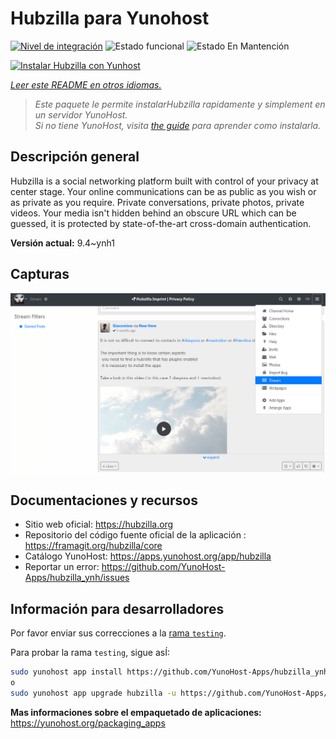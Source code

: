 <!--
Este archivo README esta generado automaticamente<https://github.com/YunoHost/apps/tree/master/tools/readme_generator>
No se debe editar a mano.
-->

# Hubzilla para Yunohost

[![Nivel de integración](https://dash.yunohost.org/integration/hubzilla.svg)](https://ci-apps.yunohost.org/ci/apps/hubzilla/) ![Estado funcional](https://ci-apps.yunohost.org/ci/badges/hubzilla.status.svg) ![Estado En Mantención](https://ci-apps.yunohost.org/ci/badges/hubzilla.maintain.svg)

[![Instalar Hubzilla con Yunhost](https://install-app.yunohost.org/install-with-yunohost.svg)](https://install-app.yunohost.org/?app=hubzilla)

*[Leer este README en otros idiomas.](./ALL_README.md)*

> *Este paquete le permite instalarHubzilla rapidamente y simplement en un servidor YunoHost.*  
> *Si no tiene YunoHost, visita [the guide](https://yunohost.org/install) para aprender como instalarla.*

## Descripción general

Hubzilla is a social networking platform built with control of your privacy at center stage. Your online communications can be as public as you wish or as private as you require. Private conversations, private photos, private videos. Your media isn't hidden behind an obscure URL which can be guessed, it is protected by state-of-the-art cross-domain authentication.


**Versión actual:** 9.4~ynh1

## Capturas

![Captura de Hubzilla](./doc/screenshots/hubzilla-1.png)

## Documentaciones y recursos

- Sitio web oficial: <https://hubzilla.org>
- Repositorio del código fuente oficial de la aplicación : <https://framagit.org/hubzilla/core>
- Catálogo YunoHost: <https://apps.yunohost.org/app/hubzilla>
- Reportar un error: <https://github.com/YunoHost-Apps/hubzilla_ynh/issues>

## Información para desarrolladores

Por favor enviar sus correcciones a la [rama `testing`](https://github.com/YunoHost-Apps/hubzilla_ynh/tree/testing).

Para probar la rama `testing`, sigue asÍ:

```bash
sudo yunohost app install https://github.com/YunoHost-Apps/hubzilla_ynh/tree/testing --debug
o
sudo yunohost app upgrade hubzilla -u https://github.com/YunoHost-Apps/hubzilla_ynh/tree/testing --debug
```

**Mas informaciones sobre el empaquetado de aplicaciones:** <https://yunohost.org/packaging_apps>
